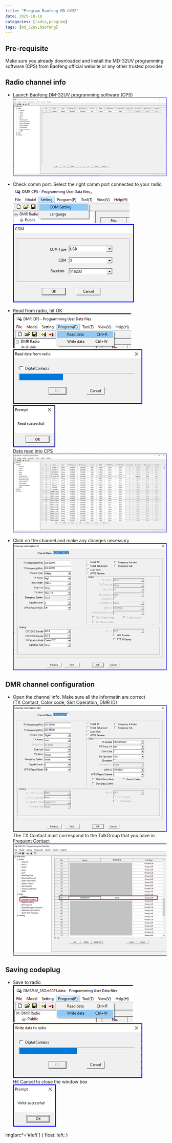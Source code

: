 ```yaml
---
title: "Program Baofeng MD-UV32"
date: 2025-10-18
categories: [radio,program]
tags: [md_32uv,baofeng]
---
```


## Pre-requisite
Make sure you already downloaded and install the MD-32UV programming software (CPS) from Baofeng official website or any other trusted provider

## Radio channel info

- Launch Baofeng DM-32UV programming software (CPS) <br>
![01_load_cps](/assets/img/01_load_cps.png#left)

- Check comm port. Select the right comm port connected to your radio<br>
![02_setting_com_port](/assets/img/02_setting_com_port.png#left)<br>
![03_com_port](/assets/img/03_com_port.png#left)

- Read from radio, hit OK<br>
![04_read_from_radio](/assets/img/04_read_from_radio.png#left)<br>
![05_read_data](/assets/img/05_read_data.png#left)<br>
![06_read_successful](/assets/img/06_read_successful.png#left)<br>
Data read into CPS<br>
![07_channel_in_cps](/assets/img/07_channel_in_cps.png#left)<br>

- Click on the channel and make any changes necessary<br>
![08_channel_info](/assets/img/08_channel_info.png#left)

## DMR channel configuration

- Open the channel info. Make sure all the informatin are correct<br>
(TX Contact, Color code, Slot Operation, DMR ID)<br>
![09_dmr_channel_info](/assets/img/09_dmr_channel_info.png#left)<br>
The TX Contact must correspond to the TalkGroup that you have in Frequent Contact<br>
![10_freq_contacts](/assets/img/10_freq_contacts.png#left)

## Saving codeplug

- Save to radio<br>
![11_program_write_data](/assets/img/11_program_write_data.png#left)<br>
![12_write_to_radio](/assets/img/12_write_to_radio.png#left)<br>
Hit Cancel to close the window box<br>
![12_write_successful](/assets/img/13_write_successful.png#left)<br>

img[src*='#left'] {
    float: left;
}